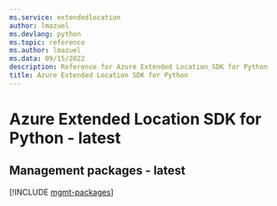 ```yaml
---
ms.service: extendedlocation
author: lmazuel
ms.devlang: python
ms.topic: reference
ms.author: lmazuel
ms.data: 09/15/2022
description: Reference for Azure Extended Location SDK for Python
title: Azure Extended Location SDK for Python
---
```

# Azure Extended Location SDK for Python - latest

## Management packages - latest
[!INCLUDE [mgmt-packages](extended-location-mgmt-index.md)]